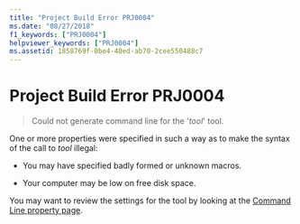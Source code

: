 ```yaml
---
title: "Project Build Error PRJ0004"
ms.date: "08/27/2018"
f1_keywords: ["PRJ0004"]
helpviewer_keywords: ["PRJ0004"]
ms.assetid: 1858769f-0be4-40ed-ab70-2cee550488c7
---
```

# Project Build Error PRJ0004

> Could not generate command line for the '*tool*' tool.

One or more properties were specified in such a way as to make the syntax of the call to *tool* illegal:

- You may have specified badly formed or unknown macros.

- Your computer may be low on free disk space.

You may want to review the settings for the tool by looking at the [Command Line property page](../../ide/command-line-property-pages.md).